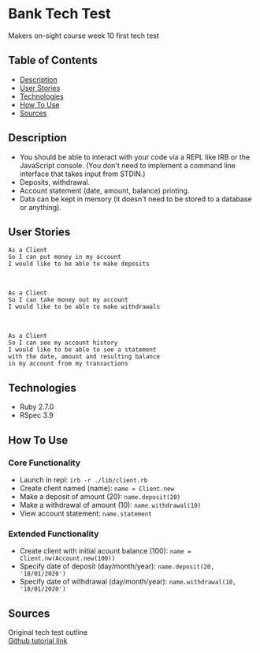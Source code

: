 # Bank Tech Test

Makers on-sight course week 10 first tech test

## Table of Contents

* [Description](#description)
* [User Stories](#user-stories)
* [Technologies](#technologies)
* [How To Use](#how-to-use)
* [Sources](#sources)

## Description

* You should be able to interact with your code via a REPL like IRB or the JavaScript console. (You don't need to implement a command line interface that takes input from STDIN.)
* Deposits, withdrawal.
* Account statement (date, amount, balance) printing.
* Data can be kept in memory (it doesn't need to be stored to a database or anything).

## User Stories

    As a Client
    So I can put money in my account
    I would like to be able to make deposits

  <br>

    As a Client
    So I can take money out my account  
    I would like to be able to make withdrawals

  <br>

    As a Client
    So I can see my account history  
    I would like to be able to see a statement
    with the date, amount and resulting balance
    in my account from my transactions

## Technologies

* Ruby 2.7.0
* RSpec 3.9

## How To Use

### Core Functionality
* Launch in repl: ```irb -r ./lib/client.rb```  
* Create client named (name): ```name = Client.new```  
* Make a deposit of amount (20): ```name.deposit(20)```
* Make a withdrawal of amount (10): ```name.withdrawal(10)```
* View account statement: ```name.statement```

### Extended Functionality
  * Create client with initial acount balance (100): ```name = Client.nw(Account.new(100))```
  * Specify date of deposit (day/month/year): ```name.deposit(20, '18/01/2020')```
  * Specify date of withdrawal (day/month/year): ```name.withdrawal(10, '18/01/2020')```

## Sources

Original tech test outline     
[Github tutorial link](https://github.com/makersacademy/course/blob/master/individual_challenges/bank_tech_test.md)
